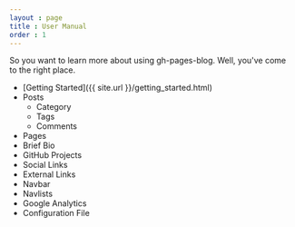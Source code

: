 ```yaml
---
layout : page
title : User Manual
order : 1
---
```


So you want to learn more about using gh-pages-blog. Well, you've come to the right place.  

* [Getting Started]({{ site.url }}/getting_started.html)
* Posts
  * Category
  * Tags
  * Comments
* Pages
* Brief Bio
* GitHub Projects
* Social Links
* External Links
* Navbar
* Navlists
* Google Analytics
* Configuration File
